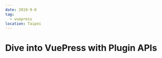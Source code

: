 ```yaml
---
date: 2019-9-8
tag: 
  - vuepress
location: Taipei  
---
```


# Dive into VuePress with Plugin APIs


